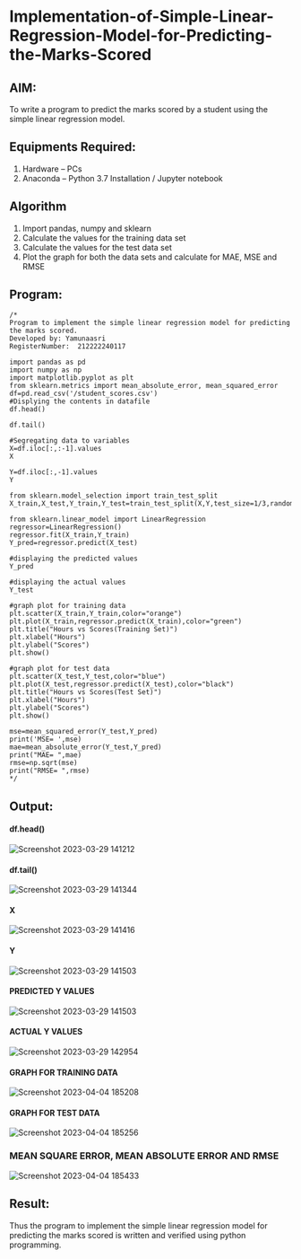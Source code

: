 # Implementation-of-Simple-Linear-Regression-Model-for-Predicting-the-Marks-Scored

## AIM:
To write a program to predict the marks scored by a student using the simple linear regression model.

## Equipments Required:
1. Hardware – PCs
2. Anaconda – Python 3.7 Installation / Jupyter notebook

## Algorithm
1. Import pandas, numpy and sklearn
2. Calculate the values for the  training data set
3. Calculate the values for the  test data set
4. Plot the graph for both the data sets and calculate for MAE, MSE and RMSE

## Program:
```
/*
Program to implement the simple linear regression model for predicting the marks scored.
Developed by: Yamunaasri
RegisterNumber:  212222240117

import pandas as pd
import numpy as np
import matplotlib.pyplot as plt
from sklearn.metrics import mean_absolute_error, mean_squared_error
df=pd.read_csv('/student_scores.csv')
#Displying the contents in datafile
df.head()

df.tail()

#Segregating data to variables
X=df.iloc[:,:-1].values
X

Y=df.iloc[:,-1].values
Y

from sklearn.model_selection import train_test_split
X_train,X_test,Y_train,Y_test=train_test_split(X,Y,test_size=1/3,random_state=0)

from sklearn.linear_model import LinearRegression
regressor=LinearRegression()
regressor.fit(X_train,Y_train)
Y_pred=regressor.predict(X_test)

#displaying the predicted values
Y_pred

#displaying the actual values
Y_test

#graph plot for training data
plt.scatter(X_train,Y_train,color="orange")
plt.plot(X_train,regressor.predict(X_train),color="green")
plt.title("Hours vs Scores(Training Set)")
plt.xlabel("Hours")
plt.ylabel("Scores")
plt.show()

#graph plot for test data
plt.scatter(X_test,Y_test,color="blue")
plt.plot(X_test,regressor.predict(X_test),color="black")
plt.title("Hours vs Scores(Test Set)")
plt.xlabel("Hours")
plt.ylabel("Scores")
plt.show()

mse=mean_squared_error(Y_test,Y_pred)
print('MSE= ',mse)
mae=mean_absolute_error(Y_test,Y_pred)
print("MAE= ",mae)
rmse=np.sqrt(mse)
print("RMSE= ",rmse)
*/
```

## Output:
#### df.head()
![Screenshot 2023-03-29 141212](https://user-images.githubusercontent.com/115707860/228477967-5b670ef7-76ee-4a5f-94d7-c605b58d067d.png)


#### df.tail()
![Screenshot 2023-03-29 141344](https://user-images.githubusercontent.com/115707860/228478274-989aafdb-82cf-4257-9a3a-0317ced42178.png)
#### X
![Screenshot 2023-03-29 141416](https://user-images.githubusercontent.com/115707860/228478461-0a185d4f-afb3-47b0-9052-666f7b3bf265.png)

#### Y
![Screenshot 2023-03-29 141503](https://user-images.githubusercontent.com/115707860/228478618-f7f6a0a2-36d7-4dc2-8db9-08ecdf846ef8.png)

#### PREDICTED Y VALUES
![Screenshot 2023-03-29 141503](https://user-images.githubusercontent.com/115707860/228479078-a394d358-4d5e-479c-bc4d-716a010081a8.png)

#### ACTUAL Y VALUES
![Screenshot 2023-03-29 142954](https://user-images.githubusercontent.com/115707860/228482752-cf040c75-ae8b-4f0d-8ea2-476424eb079e.png)

#### GRAPH FOR TRAINING DATA
![Screenshot 2023-04-04 185208](https://user-images.githubusercontent.com/115707860/229806294-0e5783ed-1463-48c1-b93e-460ce785e7af.png)

#### GRAPH FOR TEST DATA
![Screenshot 2023-04-04 185256](https://user-images.githubusercontent.com/115707860/229806518-03370174-b337-4a62-94ac-90d97c64cc4d.png)

### MEAN SQUARE ERROR, MEAN ABSOLUTE ERROR AND RMSE
![Screenshot 2023-04-04 185433](https://user-images.githubusercontent.com/115707860/229807013-9a2db0a2-04c4-466f-af27-6586dfd53642.png)


## Result:
Thus the program to implement the simple linear regression model for predicting the marks scored is written and verified using python programming.
